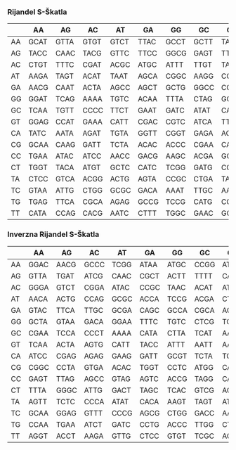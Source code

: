 ### Rijandel S-Škatla
|   | AA | AG | AC | AT | GA | GG | GC | GT | CA | CG | CC | CT | TA | TC | TG | TT |
|-----|-----|-----|-----|-----|-----|-----|-----|-----|-----|-----|-----|-----|-----|-----|-----|-----|
| AA | GCAT | GTTA | GTGT | GTCT | TTAC | GCCT | GCTT | TAGG | ATAA | AAAG | GCGT | ACCT | TTTG | TCGT | CCCT | GTGC |
| AG | TACC | CAAC | TACG | GTTC | TTCC | GGCG | GAGT | TTAA | CCTC | TCGA | CCAC | CCTT | CGTA | CCGA | GTAC | TAAA |
| AC | CTGT | TTTC | CGAT | ACGC | ATGC | ATTT | TTGT | TATA | ATGA | CCGG | TGGG | TTAG | GTAG | TCCA | ATAG | AGGG |
| AT | AAGA | TAGT | ACAT | TAAT | AGCA | CGGC | AAGG | CGCC | AAGT | AGAC | CAAA | TGAC | TGCT | ACGT | CTAC | GTGG |
| GA | AACG | CAAT | ACTA | AGCC | AGCT | GCTG | GGCC | CCAA | GGAC | ATCT | TCGC | CTAT | ACCG | TGAT | ACTT | CAGA |
| GG | GGAT | TCAG | AAAA | TGTC | ACAA | TTTA | CTAG | GGCT | GCCC | TACT | CTTG | ATCG | GACC | GATA | GGCA | TATT |
| GC | TCAA | TGTT | CCCC | TTCT | GAAT | GATC | ATAT | CAGG | GAGG | TTCG | AAAC | GTTT | GGAA | ATTA | CGTT | CCCA |
| GT | GGAG | CCAT | GAAA | CATT | CGAC | CGTC | ATCA | TTGG | CTTA | CTGC | TCCC | ACAG | AGAA | TTTT | TTAT | TCAC |
| CA | TATC | AATA | AGAT | TGTA | GGTT | CGGT | GAGA | AGGT | TAGA | CCGT | GTTG | ATTC | GCGA | GGTC | AGCG | GTAT |
| CG | GCAA | CAAG | GATT | TCTA | ACAC | ACCC | CGAA | CACA | GAGC | TGTG | CTCA | AGGA | TCTG | GGTG | AACT | TCCT |
| CC | TGAA | ATAC | ATCC | AACC | GACG | AAGC | ACGA | GGTA | TAAC | TCAT | CCTA | GCAC | CGAG | CGGG | TGGA | GTCG |
| CT | TGGT | TACA | ATGT | GCTC | CATC | TCGG | GATG | CCCG | GCTA | GGGC | TTGA | TGCC | GCGG | GTCC | CCTG | AACA |
| TA | CTCC | GTCA | ACGG | ACTG | AGTA | CCGC | CTGA | TAGC | TGCA | TCTC | GTGA | AGTT | GACT | CTTC | CACT | CACC |
| TC | GTAA | ATTG | CTGG | GCGC | GACA | AAAT | TTGC | AATG | GCAG | ATGG | GGGT | CTCG | CAGC | TAAG | AGTC | CGTG |
| TG | TGAG | TTCA | CGCA | AGAG | GCCG | TCCG | CATG | CGGA | CGCT | AGTG | CAGT | TGCG | TATG | GGGG | ACCA | TCTT |
| TT | CATA | CCAG | CACG | AATC | CTTT | TGGC | GAAC | GCCA | GAAG | CGCG | ACTC | AATT | CTAA | GGGA | CTCT | AGGC |



### Inverzna Rijandel S-Škatla
|   | AA | AG | AC | AT | GA | GG | GC | GT | CA | CG | CC | CT | TA | TC | TG | TT |
|-----|-----|-----|-----|-----|-----|-----|-----|-----|-----|-----|-----|-----|-----|-----|-----|-----|
| AA | GGAC | AACG | GCCC | TCGG | ATAA | ATGC | CCGG | ATCA | CTTT | GAAA | CCAT | CGTG | CAAG | TTAT | TCGT | TTCT |
| AG | GTTA | TGAT | ATCG | CAAC | CGCT | ACTT | TTTT | CAGT | ATGA | CATG | GAAT | GAGA | TAGA | TCTG | TGCG | TACT |
| AC | GGGA | GTCT | CGGA | ATAC | CCGC | TAAC | ACAT | ATTC | TGTG | GATA | CGGG | AACT | GAAC | TTCC | TAAT | GATG |
| AT | AACA | ACTG | CCAG | GCGC | ACCA | TCCG | ACGA | CTAC | GTGC | GGCT | CCAC | GACG | GCTC | CACT | TCAG | ACGG |
| GA | GTAC | TTCA | TTGC | GCGA | CAGC | GCCA | CGCA | AGGC | TCGA | CCGA | GGTA | TATA | GGTC | GCGG | CTGC | CGAC |
| GG | GCTA | GTAA | GACA | GGAA | TTTC | TGTC | CTCG | TCCC | GGTG | AGGG | GAGC | GGGT | CCGT | CATC | CGTC | CAGA |
| GC | CGAA | TCCA | CCCT | AAAA | CATA | CTTA | TCAT | AACC | TTGT | TGGA | GGCA | AAGG | CTCA | CTAT | GAGG | AAGC |
| GT | TCAA | ACTA | AGTG | CATT | TACC | ATTT | AATT | AAAC | TAAG | CCTT | CTTC | AAAT | AAAG | AGAT | CACC | GCCT |
| CA | ATCC | CGAG | AGAG | GAAG | GATT | GCGT | TCTA | TGCC | CGGT | TTAC | TATT | TATG | TTAA | CTGA | TGGC | GTAT |
| CG | CGGC | CCTA | GTGA | ACAC | TGGT | CCTC | ATGG | CAGG | TGAC | TTCG | ATGT | TGCA | AGTA | GTGG | TCTT | GCTG |
| CC | GAGT | TTAG | AGCC | GTAG | AGTC | ACCG | TAGG | CACG | GCTT | CTGT | GCAC | AATG | CCCC | AGCA | CTTG | AGCT |
| CT | TTTA | GGGC | ATTG | GACT | TAGC | TCAC | GTCG | ACAA | CGCC | TCCT | TAAA | TTTG | GTCA | TATC | GGCC | TTGA |
| TA | AGTT | TCTC | CCCA | ATAT | CACA | AAGT | TAGT | ATAG | CTAG | AGAC | AGAA | GGCG | ACGT | CAAA | TGTA | GGTT |
| TC | GCAA | GGAG | GTTT | CCCG | AGCG | CTGG | GACC | AATC | ACTC | TGGG | GTCC | CGTT | CGAT | TACG | CGTA | TGTT |
| TG | CCAA | TGAA | ATCT | GATC | CCTG | ACCC | TTGG | CTAA | TACA | TGCT | CTCT | ATTA | CAAT | GGAT | CGCG | GCAG |
| TT | AGGT | ACCT | AAGA | GTTG | CTCC | GTGT | TCGC | ACGC | TGAG | GCCG | AGGA | GCAT | GGGG | ACAG | AATA | GTTC |
